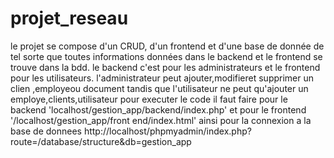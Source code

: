 # projet_reseau
le projet se compose d'un CRUD, d'un frontend et d'une base de donnée de tel sorte que toutes informations données dans le backend et le frontend se trouve dans la bdd.
le backend c'est pour les administrateurs et le frontend pour les utilisateurs.
l'administrateur peut ajouter,modifieret supprimer un clien ,employeou document tandis que l'utilisateur ne peut qu'ajouter un employe,clients,utilisateur
pour executer le code il faut faire pour le backend 'localhost/gestion_app/backend/index.php' et pour le frontend '/localhost/gestion_app/front end/index.html'
ainsi pour la connexion a la base de donnees http://localhost/phpmyadmin/index.php?route=/database/structure&db=gestion_app 
